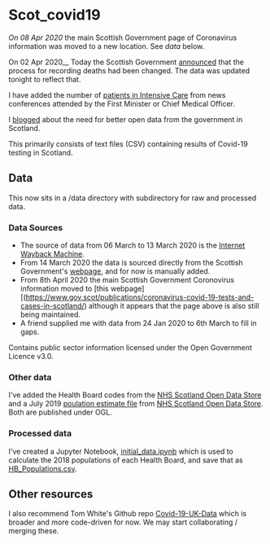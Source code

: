 # Scot_covid19
_On 08 Apr 2020_ the main Scottish Government page of Coronavirus information was moved to a new location. See _data_ below. 

On 02 Apr 2020__ Today the Scottish Government [announced](https://www.gov.scot/news/new-process-for-reporting-covid-19-deaths/) that the process for recording deaths had been changed. The data was updated tonight to reflect that. 

I have added the number of [patients in Intensive Care](data/processed/intensive_case.csv) from news conferences attended by the First Minister or Chief Medical Officer. 

I [blogged](https://codethecity.org/2020/03/20/scotlands-covid-19-open-data/) about the need for better open data from the government in Scotland. 

This primarily consists of text files (CSV) containing results of Covid-19 testing in Scotland. 

## Data
This now sits in a /data directory with subdirectory for raw and processed data.

### Data Sources
* The source of data from 06 March to 13 March 2020 is the [Internet Wayback Machine](https://archive.org/search.php?query=https%3A%2F%2Fwww.gov.scot%2Fcoronavirus-covid-19%2F). 
* From 14 March 2020 the data is sourced directly from the Scottish Government's [webpage](https://www.gov.scot/coronavirus-covid-19/), and for now is manually added.
* From 8th April 2020 the main Scottish Government Coronovirus information moved to [this webpage][(https://www.gov.scot/publications/coronavirus-covid-19-tests-and-cases-in-scotland/) although it appears that the page above is also still being maintained. 
* A friend supplied me with data from 24 Jan 2020 to 6th March to fill in gaps. 

Contains public sector information licensed under the Open Government Licence v3.0.

### Other data
I've added the Health Board codes from the [NHS Scotland Open Data Store](https://www.opendata.nhs.scot/dataset/geography-codes-and-labels/resource/652ff726-e676-4a20-abda-435b98dd7bdc) and a July 2019 [poulation estimate file](data/raw/hb2014_pop_est_01072019.csv) from [NHS Scotland Open Data Store](https://www.opendata.nhs.scot/dataset/population-estimates/resource/27a72cc8-d6d8-430c-8b4f-3109a9ceadb1). Both are published under OGL. 

### Processed data
I've created a Jupyter Notebook, [initial_data.ipynb](initial_data.ipynb) which is used to calculate the 2018 populations of each Health Board, and save that as [HB_Populations.csv](data/processed/HB_Populations.csv). 


## Other resources
I also recommend Tom White's Github repo [Covid-19-UK-Data](https://github.com/tomwhite/covid-19-uk-data) which is broader and more code-driven for now. We may start collaborating / merging these. 


